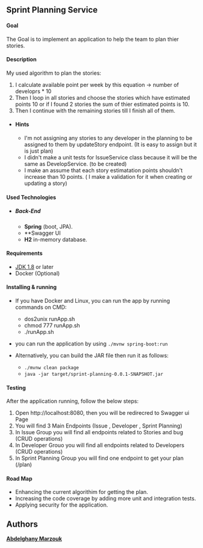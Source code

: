## Sprint Planning Service

#### Goal

The Goal is to implement an application to help the team to plan thier stories.
#### Description

My used algorithm to plan the stories:
1. I calculate available point per week by this equation -> number of developrs * 10
2. Then I loop in all stories and choose the stories which have estimated points 10 
   or if I found 2 stories the sum of thier estimated points is 10.
3. Then I continue with the remaining stories till I finish all of them.
* #### Hints 
  * I'm not assigning any stories to any developer in the planning to be assigned to them by updateStory endpoint. (It is easy to assign but it is just plan)
  * I didn't make a unit tests for IssueService class because it will be the same as DevelopService. (to be created)
  * I make an assume that each story  estimatation points shouldn't increase than 10 points. ( I make a validation for it when creating or updating a story)

#### Used Technologies

* ##### Back-End
    * **Spring** (boot, JPA).
    * **Swagger UI
    * **H2** in-memory database.

#### Requirements

* [JDK 1.8](http://www.oracle.com/technetwork/java/javase/downloads/index.html) or later
* Docker (Optional)

#### Installing & running

* If you have Docker and Linux, you can run the app by running commands on CMD:
  *  dos2unix runApp.sh
  *  chmod 777 runApp.sh
  *  ./runApp.sh 

* you can run the application by using
  ```./mvnw spring-boot:run ```

* Alternatively, you can build the JAR file then run it as follows:
    * ```./mvnw clean package```
    * ```java -jar target/sprint-planning-0.0.1-SNAPSHOT.jar```


#### Testing

After the application running, follow the below steps:

1. Open http://localhost:8080, then you will be redirecred to Swagger ui Page 
2. You will find 3 Main Endpoints (Issue , Developer , Sprint Planning)
3. In Issue Group you will find all endpoints related to Stories and bug (CRUD operations)
4. In Developer Grouo you will find all endpoints related to Developers (CRUD operations)
5. In Sprint Planning Group you will find one endpoint to get your plan (/plan)


#### Road Map

* Enhancing the current algorithim for  getting the plan.
* Increasing the code coverage by adding more unit and integration tests.
* Applying security for the application.

## Authors

[**Abdelghany Marzouk**](https://www.linkedin.com/in/abdelghanymarzouk/)
